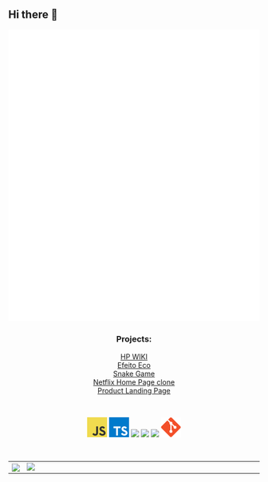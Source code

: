 ## Hi there 👋

<img src="https://raw.githubusercontent.com/gabs-fernandes/gabs-fernandes/main/carbon.svg">

<h3 align="center">Projects:</h3>
<p align="center">
    <a href="https://hp-wiki.vercel.app/">HP WIKI</a><br>
    <a href="https://efeitoeco-frontend.vercel.app/">Efeito Eco</a><br>
    <a href="https://snake-game-plum.vercel.app/" target="_blank">Snake Game</a><br>
    <a href="https://netflix-clone-steel-alpha.vercel.app/">Netflix Home Page clone</a><br>
    <a href="https://product-landing-page-pi.vercel.app/">Product Landing Page</a>
</p>

<br><p align="center">
    <code><img height="40" src="https://raw.githubusercontent.com/github/explore/80688e429a7d4ef2fca1e82350fe8e3517d3494d/topics/javascript/javascript.png"></code>
    <code><img height="40" src="https://raw.githubusercontent.com/github/explore/80688e429a7d4ef2fca1e82350fe8e3517d3494d/topics/typescript/typescript.png"></code>
    <code><img height="40" src="https://avatars0.githubusercontent.com/u/139426?s=200&v=4"></code>
    <code><img height="40" src="https://avatars0.githubusercontent.com/u/317776?s=200&v=4"></code>
    <code><img height="40" src="https://avatars1.githubusercontent.com/u/2918581?s=200&v=4"></code>
    <code><img height="40" src="https://raw.githubusercontent.com/devicons/devicon/2809b567852a4648062a2d3e7c1c531367458c0b/icons/git/git-plain.svg"></code>
</p>

<br>
<center>
  <table>
    <tr>
      <td><img width="400px" align="center" src="https://github-readme-stats.vercel.app/api/top-langs/?username=gabsschrodinger&hide=html,dockerfile&layout=compact&theme=tokyonight&langs_count=8"/></td>
      <td><img width="495px" align="left" src="https://github-readme-stats.vercel.app/api?username=gabsschrodinger&hide=html&layout=compact&show_icons=true&theme=tokyonight"/></td>
    </tr>
  </table>
</center>
